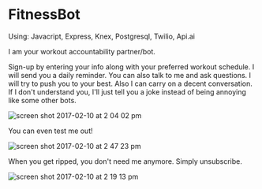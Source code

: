 # FitnessBot
Using: Javacript, Express, Knex, Postgresql, Twilio, Api.ai


I am your workout accountability partner/bot.

Sign-up by entering your info along with your preferred workout schedule. I will send you a daily reminder. You can also talk to me and ask questions. I will try to push you to your best. Also I can carry on a decent conversation. If I don't understand you, I'll just tell you a joke instead of being annoying like some other bots. 

![screen shot 2017-02-10 at 2 04 02 pm](https://cloud.githubusercontent.com/assets/22905837/22846375/097b555c-ef9c-11e6-800f-f6cce031ce9c.png)


You can even test me out!

![screen shot 2017-02-10 at 2 47 23 pm](https://cloud.githubusercontent.com/assets/22905837/22847114/eb898272-ef9f-11e6-89b0-dcc9419a3e4c.png)


When you get ripped, you don't need me anymore. Simply unsubscribe.

![screen shot 2017-02-10 at 2 19 13 pm](https://cloud.githubusercontent.com/assets/22905837/22846377/0bf46580-ef9c-11e6-9984-2c5b53a95f99.png)
